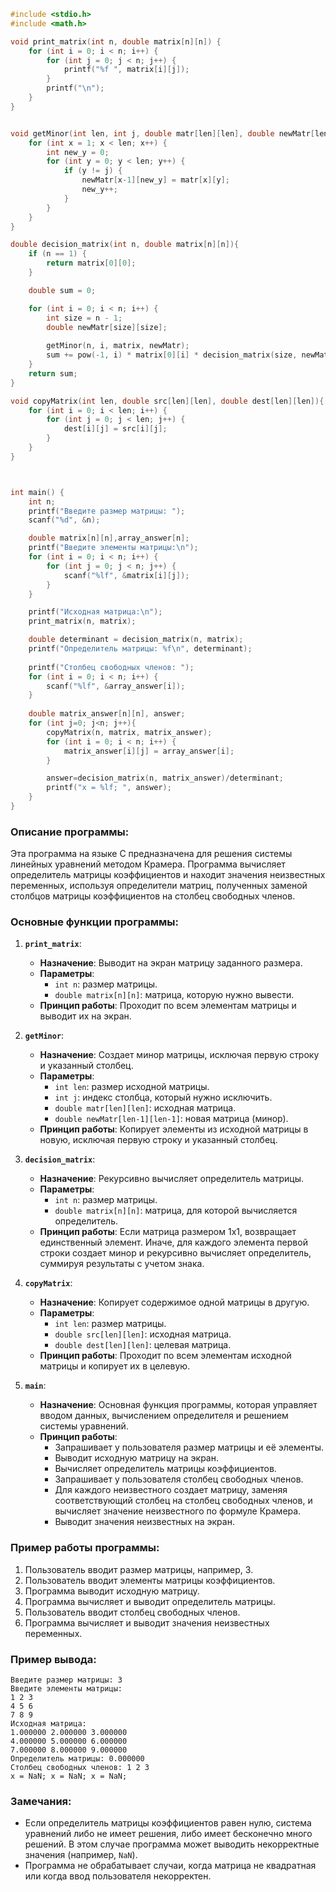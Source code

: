 ```c
#include <stdio.h>
#include <math.h>

void print_matrix(int n, double matrix[n][n]) {
    for (int i = 0; i < n; i++) {
        for (int j = 0; j < n; j++) {
            printf("%f ", matrix[i][j]);
        }
        printf("\n");
    }
}


void getMinor(int len, int j, double matr[len][len], double newMatr[len-1][len-1]){
    for (int x = 1; x < len; x++) {
        int new_y = 0;
        for (int y = 0; y < len; y++) {
            if (y != j) {
                newMatr[x-1][new_y] = matr[x][y];
                new_y++;
            }
        }
    }
}

double decision_matrix(int n, double matrix[n][n]){
    if (n == 1) {
        return matrix[0][0];
    }

    double sum = 0;

    for (int i = 0; i < n; i++) {
        int size = n - 1;
        double newMatr[size][size]; 
        
        getMinor(n, i, matrix, newMatr);
        sum += pow(-1, i) * matrix[0][i] * decision_matrix(size, newMatr);
    }
    return sum;
}

void copyMatrix(int len, double src[len][len], double dest[len][len]){
    for (int i = 0; i < len; i++) {
        for (int j = 0; j < len; j++) {
            dest[i][j] = src[i][j];
        }
    }
}



int main() {
    int n;
    printf("Введите размер матрицы: ");
    scanf("%d", &n);

    double matrix[n][n],array_answer[n];
    printf("Введите элементы матрицы:\n");
    for (int i = 0; i < n; i++) {
        for (int j = 0; j < n; j++) {
            scanf("%lf", &matrix[i][j]);
        }
    }

    printf("Исходная матрица:\n");
    print_matrix(n, matrix);

    double determinant = decision_matrix(n, matrix);
    printf("Определитель матрицы: %f\n", determinant);
    
    printf("Столбец свободных членов: ");
    for (int i = 0; i < n; i++) {
        scanf("%lf", &array_answer[i]);
    }
    
    double matrix_answer[n][n], answer;
    for (int j=0; j<n; j++){
        copyMatrix(n, matrix, matrix_answer);
        for (int i = 0; i < n; i++) {
            matrix_answer[i][j] = array_answer[i];
        }

        answer=decision_matrix(n, matrix_answer)/determinant;
        printf("x = %lf; ", answer);
    }
}
```
### Описание программы:

Эта программа на языке C предназначена для решения системы линейных уравнений методом Крамера. Программа вычисляет определитель матрицы коэффициентов и находит значения неизвестных переменных, используя определители матриц, полученных заменой столбцов матрицы коэффициентов на столбец свободных членов.

### Основные функции программы:

1. **`print_matrix`**:
   - **Назначение**: Выводит на экран матрицу заданного размера.
   - **Параметры**:
     - `int n`: размер матрицы.
     - `double matrix[n][n]`: матрица, которую нужно вывести.
   - **Принцип работы**: Проходит по всем элементам матрицы и выводит их на экран.

2. **`getMinor`**:
   - **Назначение**: Создает минор матрицы, исключая первую строку и указанный столбец.
   - **Параметры**:
     - `int len`: размер исходной матрицы.
     - `int j`: индекс столбца, который нужно исключить.
     - `double matr[len][len]`: исходная матрица.
     - `double newMatr[len-1][len-1]`: новая матрица (минор).
   - **Принцип работы**: Копирует элементы из исходной матрицы в новую, исключая первую строку и указанный столбец.

3. **`decision_matrix`**:
   - **Назначение**: Рекурсивно вычисляет определитель матрицы.
   - **Параметры**:
     - `int n`: размер матрицы.
     - `double matrix[n][n]`: матрица, для которой вычисляется определитель.
   - **Принцип работы**: Если матрица размером 1x1, возвращает единственный элемент. Иначе, для каждого элемента первой строки создает минор и рекурсивно вычисляет определитель, суммируя результаты с учетом знака.

4. **`copyMatrix`**:
   - **Назначение**: Копирует содержимое одной матрицы в другую.
   - **Параметры**:
     - `int len`: размер матрицы.
     - `double src[len][len]`: исходная матрица.
     - `double dest[len][len]`: целевая матрица.
   - **Принцип работы**: Проходит по всем элементам исходной матрицы и копирует их в целевую.

5. **`main`**:
   - **Назначение**: Основная функция программы, которая управляет вводом данных, вычислением определителя и решением системы уравнений.
   - **Принцип работы**:
     - Запрашивает у пользователя размер матрицы и её элементы.
     - Выводит исходную матрицу на экран.
     - Вычисляет определитель матрицы коэффициентов.
     - Запрашивает у пользователя столбец свободных членов.
     - Для каждого неизвестного создает матрицу, заменяя соответствующий столбец на столбец свободных членов, и вычисляет значение неизвестного по формуле Крамера.
     - Выводит значения неизвестных на экран.

### Пример работы программы:

1. Пользователь вводит размер матрицы, например, 3.
2. Пользователь вводит элементы матрицы коэффициентов.
3. Программа выводит исходную матрицу.
4. Программа вычисляет и выводит определитель матрицы.
5. Пользователь вводит столбец свободных членов.
6. Программа вычисляет и выводит значения неизвестных переменных.

### Пример вывода:

```
Введите размер матрицы: 3
Введите элементы матрицы:
1 2 3
4 5 6
7 8 9
Исходная матрица:
1.000000 2.000000 3.000000 
4.000000 5.000000 6.000000 
7.000000 8.000000 9.000000 
Определитель матрицы: 0.000000
Столбец свободных членов: 1 2 3
x = NaN; x = NaN; x = NaN;
```

### Замечания:

- Если определитель матрицы коэффициентов равен нулю, система уравнений либо не имеет решения, либо имеет бесконечно много решений. В этом случае программа может выводить некорректные значения (например, `NaN`).
- Программа не обрабатывает случаи, когда матрица не квадратная или когда ввод пользователя некорректен.

